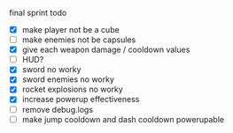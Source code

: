final sprint todo

- [x] make player not be a cube
- [ ] make enemies not be capsules
- [x] give each weapon damage / cooldown values
- [ ] HUD?
- [x] sword no worky
- [x] sword enemies no worky
- [x] rocket explosions no worky
- [x] increase powerup effectiveness
- [ ] remove debug.logs
- [ ] make jump cooldown and dash cooldown powerupable
